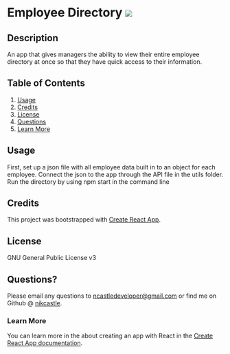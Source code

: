 # Employee Directory  <img src="https://img.shields.io/badge/License-GNU General Public License v3-yellow"></img>

## Description
An app that gives managers the ability to view their entire employee directory at once so that they have quick access to their information.

## Table of Contents
1. [Usage](#usage)
2. [Credits](#credits)
3. [License](#license)
4. [Questions](#questions)
5. [Learn More](#learn-more)

## Usage
First, set up a json file with all employee data built in to an object for each employee. Connect the json to the app through the API file in the utils folder. Run the directory by using npm start in the command line

## Credits
This project was bootstrapped with [Create React App](https://github.com/facebook/create-react-app).

## License
GNU General Public License v3

## Questions?
Please email any questions to [ncastledeveloper@gmail.com](mailto:ncastledeveloper@gmail.com) or find me on Github @ [nikcastle](https://github.com/nikcastle).

### Learn More
You can learn more in the about creating an app with React in the [Create React App documentation](https://facebook.github.io/create-react-app/docs/getting-started).

